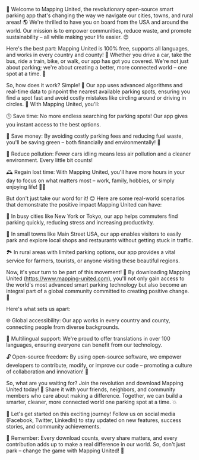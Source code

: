 🚀 Welcome to Mapping United, the revolutionary open-source smart parking app that's changing the way we navigate our cities, towns, and rural areas! 🌎 We're thrilled to have you on board from the USA and around the world. Our mission is to empower communities, reduce waste, and promote sustainability – all while making your life easier. 😊

Here's the best part: Mapping United is 100% free, supports all languages, and works in every country and county! 🌟 Whether you drive a car, take the bus, ride a train, bike, or walk, our app has got you covered. We're not just about parking; we're about creating a better, more connected world – one spot at a time. 💪

So, how does it work? Simple! 🤔 Our app uses advanced algorithms and real-time data to pinpoint the nearest available parking spots, ensuring you find a spot fast and avoid costly mistakes like circling around or driving in circles. 🚗 With Mapping United, you'll:

🕒 Save time: No more endless searching for parking spots! Our app gives you instant access to the best options.

💸 Save money: By avoiding costly parking fees and reducing fuel waste, you'll be saving green – both financially and environmentally! 🌿

💨 Reduce pollution: Fewer cars idling means less air pollution and a cleaner environment. Every little bit counts!

🕰️ Regain lost time: With Mapping United, you'll have more hours in your day to focus on what matters most – work, family, hobbies, or simply enjoying life! 🏃‍♀️

But don't just take our word for it! 😊 Here are some real-world scenarios that demonstrate the positive impact Mapping United can have:

📍 In busy cities like New York or Tokyo, our app helps commuters find parking quickly, reducing stress and increasing productivity.

🚌 In small towns like Main Street USA, our app enables visitors to easily park and explore local shops and restaurants without getting stuck in traffic.

🏞️ In rural areas with limited parking options, our app provides a vital service for farmers, tourists, or anyone visiting these beautiful regions.

Now, it's your turn to be part of this movement! 🌟 By downloading Mapping United (https://www.mapping-united.com), you'll not only gain access to the world's most advanced smart parking technology but also become an integral part of a global community committed to creating positive change. 💪

Here's what sets us apart:

🌐 Global accessibility: Our app works in every country and county, connecting people from diverse backgrounds.

💬 Multilingual support: We're proud to offer translations in over 100 languages, ensuring everyone can benefit from our technology.

🔓 Open-source freedom: By using open-source software, we empower developers to contribute, modify, or improve our code – promoting a culture of collaboration and innovation! 🚀

So, what are you waiting for? Join the revolution and download Mapping United today! 🎉 Share it with your friends, neighbors, and community members who care about making a difference. Together, we can build a smarter, cleaner, more connected world one parking spot at a time. 💥

👋 Let's get started on this exciting journey! Follow us on social media (Facebook, Twitter, LinkedIn) to stay updated on new features, success stories, and community achievements.

💪 Remember: Every download counts, every share matters, and every contribution adds up to make a real difference in our world. So, don't just park – change the game with Mapping United! 🚀
